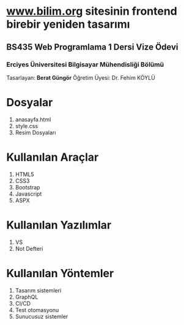 # www.bilim.org sitesinin frontend birebir yeniden tasarımı 
## BS435 Web Programlama 1 Dersi Vize Ödevi
### Erciyes Üniversitesi Bilgisayar Mühendisliği Bölümü  

Tasarlayan: **Berat Güngör**
Öğretim Üyesi: Dr. Fehim KÖYLÜ


# Dosyalar

1. anasayfa.html
2. style.css
3. Resim Dosyaları
 

# Kullanılan Araçlar

 1. HTML5
 2. CSS3
 3. Bootstrap
 4. Javascript
 5. ASPX

# Kullanılan Yazılımlar

 1. VS
 2. Not Defteri

# Kullanılan Yöntemler

 1. Tasarım sistemleri
 2. GraphQL
 3. CI/CD
 4. Test otomasyonu
 5. Sunucusuz sistemler
